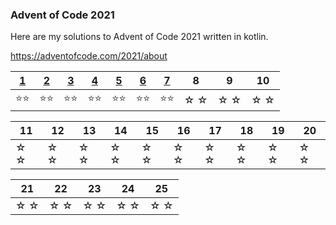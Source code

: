 ### Advent of Code 2021

Here are my solutions to Advent of Code 2021 written in kotlin.

https://adventofcode.com/2021/about


| [1](src/main/kotlin/Day01.kt) | [2](src/main/kotlin/Day02.kt)  | [3](src/main/kotlin/Day03.kt)  | [4](src/main/kotlin/Day04.kt)  | [5](src/main/kotlin/Day05.kt)  | [6](src/main/kotlin/Day06.kt) | [7](src/main/kotlin/Day07.kt)  | 8  | 9  | 10 |
|----|----|----|----|----|----|----|----|----|----|
| ⭐⭐ | ⭐⭐ | ⭐⭐ | ⭐⭐ | ⭐⭐ | ⭐⭐ | ⭐⭐ | ☆ ☆ | ☆ ☆ | ☆ ☆ |


| 11 | 12 | 13 | 14 | 15 | 16 | 17 | 18 | 19 | 20 |
|----|----|----|----|----|----|----|----|----|----|
| ☆ ☆ | ☆ ☆ | ☆ ☆ | ☆ ☆ | ☆ ☆ | ☆ ☆ | ☆ ☆ | ☆ ☆ | ☆ ☆ | ☆ ☆ |

| 21 | 22 | 23 | 24 | 25 |
|----|----|----|----|----|
| ☆ ☆ | ☆ ☆ | ☆ ☆ | ☆ ☆ | ☆ ☆ |

